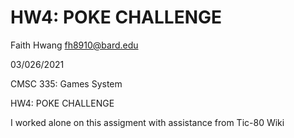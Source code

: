 # HW4: POKE CHALLENGE

Faith Hwang fh8910@bard.edu

03/026/2021

CMSC 335: Games System

HW4: POKE CHALLENGE

I worked alone on this assigment with assistance from Tic-80 Wiki
